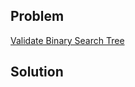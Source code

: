 ## Problem

[Validate Binary Search Tree](https://leetcode.com/explore/interview/card/top-interview-questions-easy/94/trees/625/)

## Solution
